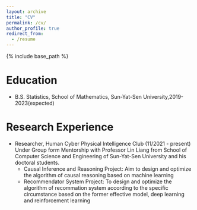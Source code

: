 ```yaml
---
layout: archive
title: "CV"
permalink: /cv/
author_profile: true
redirect_from:
  - /resume
---
```


{% include base_path %}

Education
======
* B.S. Statistics, School of Mathematics, Sun-Yat-Sen University,2019-2023(expected)

Research Experience
======
* Researcher, Human Cyber Physical Intelligence Club (11/2021 - present)
  Under Group form Mentorship with Professor Lin Liang from School of Computer Science and Engineering of Sun-Yat-Sen University and his doctoral students.
  * Causal Inference and Reasoning Project: Aim to design and optimize the algorithm of causal reasoning based on machine learning
  * Recommendator System Project: To design and optimize the algorithm of recommation system according to the specific circumstance based on the former effective model, deep learning and reinforcement learning
